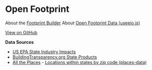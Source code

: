 # Open Footprint

About the [Footprint Builder](/io/template/)
About [Open Footprint Data (useeio.js)](/useeio.js/footprint/)

[View on GitHub](https://github.com/modelearth/OpenFootprint/)

**Data Sources**
- [US EPA State Industry Impacts](https://github.com/ModelEarth/OpenFootprint/tree/main/impacts/2020)
- [BuildingTransparency.org State Products](https://github.com/ModelEarth/OpenFootprint/tree/main/products/US)
- [All the Places](https://github.com/ModelEarth/places) - [Locations within states by zip code (places-data)](https://github.com/ModelEarth/places-data/tree/main/location_demo/2023/US)

<!--
Cement is about 50% of state product listings, so we store cement profiles separately in the [cement folder](https://github.com/ModelEarth/OpenFootprint/tree/main/cement/).
-->


